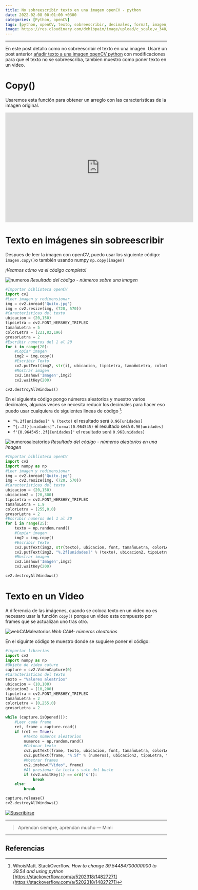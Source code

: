 ```yaml
---
title: No sobreescribir texto en una imagen openCV - python
date: 2022-02-08 00:01:00 +0300
categories: [Python, openCV]
tags: [python, openCV, texto, sobreescribir, decimales, format, imagen, video]
image: https://res.cloudinary.com/dxh1bpaim/image/upload/c_scale,w_340/v1644373548/videoTextoa_g6fhfv.gif
---
```


***
En este post detallo como no sobreescribir el texto en una imagen. Usaré un post anterior [añadir texto a una imagen openCV python](../Añadir-texto-a-una-imagen-openCV-python/) con modificaciones para que el texto no se sobreescriba, tambien muestro como poner texto en un video. 

# Copy() 
Usaremos esta función para obtener un arreglo con las caracteristicas de la imagen original.

<div class="embed-container">

<iframe width="586" height="342" src="https://www.youtube.com/embed/6620s-6x6pE" frameborder="0" allow="accelerometer; autoplay; clipboard-write; encrypted-media; gyroscope; picture-in-picture" allowfullscreen>
</iframe>

</div>

# Texto en imágenes sin sobreescribir

Despues de leer la imagen con openCV, puedo usar los siguiente código:
`imagen.copy()`o también usando numpy `np.copy(imagen)`

*¡Veamos cómo va el código completo!*

![numeros](https://res.cloudinary.com/dxh1bpaim/image/upload/c_scale,w_420/v1644363351/kipunaEC/noSobreescribirText/numeros_ykmenp.gif)
_Resultado del código - números sobre una imagen_

```python
#Importar biblioteca openCV
import cv2
#Leer imagen y redimensionar
img = cv2.imread('Quito.jpg')
img = cv2.resize(img, (720, 570))
#Características del texto
ubicacion = (20,150)
tipoLetra = cv2.FONT_HERSHEY_TRIPLEX
tamañoLetra = 5
colorLetra = (221,82,196)
grosorLetra = 2
#Escribir numeros del 1 al 20
for i in range(20):
    #Copiar imagen
    img2 = img.copy()
    #Escribir Texto
    cv2.putText(img2, str(i), ubicacion, tipoLetra, tamañoLetra, colorLetra, grosorLetra)
    #Mostrar imagen
    cv2.imshow('Imagen',img2)
    cv2.waitKey(200)

cv2.destroyAllWindows()
```

En el siguiente código pongo números aleatorios y muestro varios decimales, algunas veces se necesita reducir los decimales para hacer eso puedo usar cualquiera de siguientes lineas de código [^1]:

* `"%.2f[unidades]" % (texto)`  el resultado será `0.96[unidades]`
* `"{:.2f}[unidades]".format(0.964545)` el resultado será `0.96[unidades]`
* `f'{0.964545:.2f}[unidades]'` el resultado será `0.96[unidades]`

![numerosaleatorios](https://res.cloudinary.com/dxh1bpaim/image/upload/c_scale,w_420/v1644365191/kipunaEC/noSobreescribirText/nosobreescribir2_yhdnkv.gif)
_Resultado del código - números aleatorios en una imagen_


```python
#Importar biblioteca openCV
import cv2
import numpy as np
#Leer imagen y redimensionar
img = cv2.imread('Quito.jpg')
img = cv2.resize(img, (720, 570))
#Características del texto
ubicacion = (20,150)
ubicacion2 = (20,300)
tipoLetra = cv2.FONT_HERSHEY_TRIPLEX
tamañoLetra = 1.9
colorLetra = (255,0,0)
grosorLetra = 2
#Escribir numeros del 1 al 20
for i in range(25):
    texto = np.random.rand()
    #Copiar imagen
    img2 = img.copy()
    #Escribir Texto
    cv2.putText(img2, str(texto), ubicacion, font, tamañoLetra, colorLetra, grosorLetra)
    cv2.putText(img2, "%.2f[unidades]" % (texto), ubicacion2, tipoLetra, tamañoLetra, colorLetra, grosorLetra)
    #Mostrar imagen
    cv2.imshow('Imagen',img2)
    cv2.waitKey(200)

cv2.destroyAllWindows()
```
# Texto en un Video 
A diferencia de las imágenes, cuando se coloca texto en un video no es necesaro usar la función `copy()` porque un video esta compuesto por frames que se actualizan uno tras otro. 

![webCAMaleatorios](https://res.cloudinary.com/dxh1bpaim/image/upload/c_scale,w_440/v1644372287/kipunaEC/noSobreescribirText/videoTexto_j6fjvz.gif)
_Web CAM- números aleatorios_


En el siguinte código te muestro donde se suguiere poner el código:
```python
#importar librerías
import cv2
import numpy as np
#Objeto de video cature
capture = cv2.VideoCapture(0)
#Características del texto
texto = "Valores aleatrios"
ubicacion = (10,100)
ubicacion2 = (10,200)
tipoLetra = cv2.FONT_HERSHEY_TRIPLEX
tamañoLetra = 2
colorLetra = (0,255,0)
grosorLetra = 2

while (capture.isOpened()):
    #Leer cada frame
    ret, frame = capture.read()
    if (ret == True):
        #Texto números aleatorios
        numeros = np.random.rand()
        #Colocar texto
        cv2.putText(frame, texto, ubicacion, font, tamañoLetra, colorLetra, grosorLetra)
        cv2.putText(frame, "%.5f" % (numeros), ubicacion2, tipoLetra, tamañoLetra, colorLetra, grosorLetra)
        #Mostrar frames
        cv2.imshow("Video", frame)
        #Al presionar la tecla s sale del bucle
        if (cv2.waitKey(1) == ord('s')):
            break
    else:
        break

capture.release()
cv2.destroyAllWindows()
```

[Gif]: https://res.cloudinary.com/dxh1bpaim/image/upload/c_scale,w_728/v1633444807/kipunaEC/gifs/patricio5_h2janv.gif
[suscribirse]: https://www.youtube.com/channel/UCLHyReaGzfUcaiGoEN5jXEA "Clic para suscribirse en youtube"
[![Suscribirse][Gif]][suscribirse]

***

> Aprendan siempre, aprendan mucho — Mimi

***


## Referencias

[^1]: WhoisMatt. StackOverflow. *How to change 39.54484700000000 to 39.54 and using python* [https://stackoverflow.com/a/5202318/14827271](https://stackoverflow.com/a/5202318/14827271)
